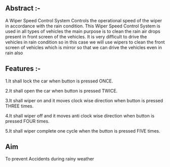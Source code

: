 ## Abstract :-
A Wiper Speed Control System Controls the operational speed of the wiper in accordance with the rain condition. This Wiper Speed Control System is used in all types of vehicles the main purpose is to clean the rain air drops present in front screen of the vehicles. It is very difficult to drive the vehicles in rain condition so in this case we will use wipers to clean the front screen of vehicles which is mirror so that we can drive the vehicles even in rain also

## Features :-
1.It shall lock the car when button is pressed ONCE.

2.It shall open the car when button is pressed TWICE.

3.It shall wiper on and it moves clock wise direction when button is pressed THREE times.

4.It shall wiper off and it moves anti clock wise direction when button is pressed FOUR times.

5.It shall wiper complete one cycle when the button is pressed FIVE times.

## Aim 
To prevent Accidents during rainy weather


